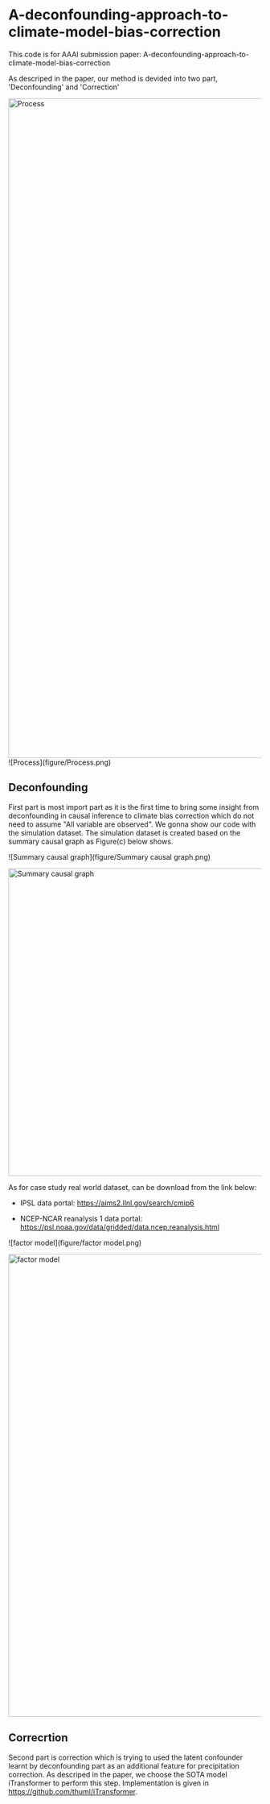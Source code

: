 # A-deconfounding-approach-to-climate-model-bias-correction

This code is for AAAI submission paper: A-deconfounding-approach-to-climate-model-bias-correction

As descriped in the paper, our method is devided into two part, 'Deconfounding' and 'Correction'

<img width="1310" alt="Process" src="https://github.com/user-attachments/assets/30942574-8fee-4c72-9e9e-54e71bf7daf1">
![Process](figure/Process.png)

## Deconfounding

First part is most import part as it is the first time to bring some insight from deconfounding in causal inference to climate bias correction
which do not need to assume "All variable are observed". We gonna show our code with the simulation dataset. The simulation dataset is created 
based on the summary causal graph as Figure(c) below shows.

![Summary causal graph](figure/Summary causal graph.png)

<img width="611" alt="Summary causal graph" src="https://github.com/user-attachments/assets/0e4ca3fe-4557-4a64-9e96-0b08765b9818">


As for case study real world dataset, can be download from the link below:

- IPSL data portal: https://aims2.llnl.gov/search/cmip6

- NCEP-NCAR reanalysis 1 data portal: https://psl.noaa.gov/data/gridded/data.ncep.reanalysis.html

![factor model](figure/factor model.png)
  
<img width="919" alt="factor model" src="https://github.com/user-attachments/assets/2c382f0c-b689-4538-a59e-e08325dde1b7">

## Correcrtion

Second part is correction which is trying to used the latent confounder learnt by deconfounding part as an additional feature for precipitation 
correction. As descriped in the paper, we choose the SOTA model iTransformer to perform this step. Implementation is given in https://github.com/thuml/iTransformer.

